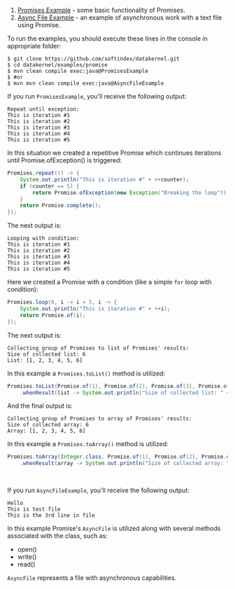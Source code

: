 1. [Promises Example](https://github.com/softindex/datakernel/blob/master/examples/promise/src/main/java/io/datakernel/examples/PromisesExample.java) - 
some basic functionality of Promises.
2. [Async File Example](https://github.com/softindex/datakernel/blob/master/examples/promise/src/main/java/io/datakernel/examples/AsyncFileExample.java) - 
an example of asynchronous work with a text file using Promise.

To run the examples, you should execute these lines in the console in appropriate folder:
```
$ git clone https://github.com/softindex/datakernel.git
$ cd datakernel/examples/promise
$ mvn clean compile exec:java@PromisesExample
$ #or
$ mvn mvn clean compile exec:java@AsyncFileExample
```

If you run `PromisesExample`, you'll receive the following output:
```
Repeat until exception:
This is iteration #1
This is iteration #2
This is iteration #3
This is iteration #4
This is iteration #5
```
In this situation we created a repetitive Promise which continues iterations until Promise.ofException() is triggered:
```java
Promises.repeat(() -> {
	System.out.println("This is iteration #" + ++counter);
	if (counter == 5) {
		return Promise.ofException(new Exception("Breaking the loop"));
	}
	return Promise.complete();
});
```

The next output is:
```
Looping with condition:
This is iteration #1
This is iteration #2
This is iteration #3
This is iteration #4
This is iteration #5
```
Here we created a Promise with a condition (like a simple `for` loop with condition):
```java
Promises.loop(0, i -> i < 5, i -> {
	System.out.println("This is iteration #" + ++i);
	return Promise.of(i);
});
``` 

The next output is:
```
Collecting group of Promises to list of Promises' results:
Size of collected list: 6
List: [1, 2, 3, 4, 5, 6]
```
In this example a `Promises.toList()` method is utilized:
```java
Promises.toList(Promise.of(1), Promise.of(2), Promise.of(3), Promise.of(4), Promise.of(5), Promise.of(6))
	.whenResult(list -> System.out.println("Size of collected list: " + list.size() + "\nList: " + list));

```

And the final output is:
```
Collecting group of Promises to array of Promises' results:
Size of collected array: 6
Array: [1, 2, 3, 4, 5, 6]
```
In this example a `Promises.toArray()` method is utilized:
```java
Promises.toArray(Integer.class, Promise.of(1), Promise.of(2), Promise.of(3), Promise.of(4), Promise.of(5), Promise.of(6))
    .whenResult(array -> System.out.println("Size of collected array: " + array.length + "\nArray: " + Arrays.toString(array)));
```

<br>

If you run `AsyncFileExample`, you'll receive the following output:

```
Hello
This is test file
This is the 3rd line in file
```

In this example Promise's `AsyncFile` is utilized along with several methods associated with the class, such as:
* open()
* write()
* read()

`AsyncFile` represents a file with asynchronous capabilities.